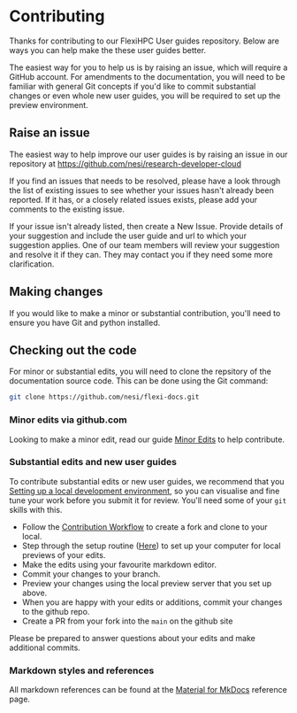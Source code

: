 # Contributing

Thanks for contributing to our FlexiHPC User guides repository. Below are ways you can help make the these user guides better.

The easiest way for you to help us is by raising an issue, which will require a GitHub account. For amendments to the documentation, you will need to be familiar with general Git concepts if you'd like to commit substantial changes or even whole new user guides, you will be required to set up the preview environment.

## Raise an issue
The easiest way to help improve our user guides is by raising an issue in our repository at https://github.com/nesi/research-developer-cloud

If you find an issues that needs to be resolved, please have a look through the list of existing issues to see whether your issues hasn't already been reported. If it has, or a closely related issues exists, please add your comments to the existing issue.

If your issue isn't already listed, then create a New Issue. Provide details of your suggestion and include the user guide and url to which your suggestion applies. One of our team members will review your suggestion and resolve it if they can. They may contact you if they need some more clarification.

## Making changes

If you would like to make a minor or substantial contribution, you'll need to ensure you have Git and python installed.

## Checking out the code
For minor or substantial edits, you will need to clone the repsitory of the documentation source code. This can be done using the Git command:
```sh
git clone https://github.com/nesi/flexi-docs.git
```

### Minor edits via github.com

Looking to make a minor edit, read our guide [Minor Edits](minor-edits.md) to help contribute.

### Substantial edits and new user guides

To contribute substantial edits or new user guides, we recommend that you [Setting up a local development environment](local-development-environment.md), so you can visualise and fine tune your work before you submit it for review.
You'll need some of your `git` skills with this.

- Follow the [Contribution Workflow](contribution-workflow.md) to create a fork and clone to your local.
- Step through the setup routine ([Here](local-development-environment.md)) to set up your computer for local previews of your edits.
- Make the edits using your favourite markdown editor.
- Commit your changes to your branch.
- Preview your changes using the local preview server that you set up above.
- When you are happy with your edits or additions, commit your changes to the github repo.
- Create a PR from your fork into the `main` on the github site

Please be prepared to answer questions about your edits and make additional commits.

### Markdown styles and references

All markdown references can be found at the [Material for MkDocs](https://squidfunk.github.io/mkdocs-material/reference/) reference page.
